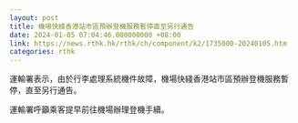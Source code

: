 ```yaml
---
layout: post
title: 機場快綫香港站市區預辦登機服務暫停直至另行通告
date: 2024-01-05 07:04:46.000000000 +08:00
link: https://news.rthk.hk/rthk/ch/component/k2/1735000-20240105.htm
categories: rthk
---
```


運輸署表示，由於行李處理系統機件故障，機場快綫香港站市區預辦登機服務暫停，直至另行通告。

運輸署呼籲乘客提早前往機場辦理登機手續。
